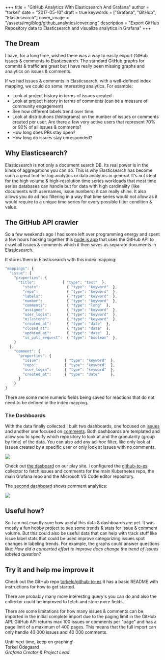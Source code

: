 +++
title = "GitHub Analytics With Elasticsearch And Grafana"
author = "torkel"
date = "2017-05-10"
draft = true
keywords = ["Grafana", "GitHub", "Elasticsearch"]
cover_image = "/assets/img/blog/github_analytics/cover.png"
description = "Export GitHub Repository data to Elasticsearch and visualize analytics in Grafana"
+++

## The Dream

I have, for a long time, wished there was a way to easily export GitHub issues & comments to
Elasticsearch. The standard GitHub graphs for commits & traffic are great but I have
really been missing graphs and analytics on issues & comments.

If we had issues & comments in Elasticsearch, with a well-defined index mapping, we could do some
interesting analytics. For example:

- Look at project history in terms of issues created
- Look at project history in terms of comments (can be a measure of community engagement)
- See how different labels trend over time.
- Look at distributions (histograms) on the number of issues or comments created per user. Are there a few very active users that represent 70% or 90% of all issues & comments?
- How long does PRs stay open?
- How long do issues stay unresponded?

## Why Elasticsearch?

Elasticsearch is not only a document search DB. Its real power is in the kinds of aggregations you can do. This is why
Elasticsearch has become such a great tool for log analytics or data analytics in general. It's not ideal for
the high volume & high-resolution time series workloads that most time series databases can handle but for
data with high cardinality (like documents with usernames, issue numbers) it can really shine. It also allows
you do ad hoc filtering in a way that time series would not allow as it would require to a unique time series
for every possible filter condition & value.

## The GitHub API crawler

So a few weekends ago I had some left over programming energy and spent a few hours hacking together
this [node.js app](https://github.com/torkelo/github-to-es) that uses the GitHub API to crawl all issues & comments which it
then saves as separate documents in Elasticsearch.

It stores them in Elasticsearch with this index mapping:
```javascript
"mappings": {
  "issue": {
    "properties": {
      "title":            { "type": "text"  },
        "state":            { "type": "keyword"  },
        "repo":             { "type": "keyword"  },
        "labels":           { "type": "keyword"  },
        "number":           { "type": "keyword"  },
        "comments":         { "type": "long"  },
        "assignee":         { "type": "keyword"  },
        "user_login":       { "type": "keyword"  },
        "milestone":        { "type": "keyword"  },
        "created_at":       { "type": "date"  },
        "closed_at":        { "type": "date"  },
        "updated_at":       { "type": "date"  },
        "is_pull_request":  { "type": "boolean"  },
    }
  },
    "comment": {
      "properties": {
        "issue":           { "type": "keyword"  },
        "repo":            { "type": "keyword"  },
        "user_login":      { "type": "keyword"  },
        "created_at":      { "type": "date"     },
      }
    }
}
```

There are some more numeric fields being saved for reactions that do not need to be defined
in the index mapping.

### The Dashboards

With the data finally collected I built two dashboards, one focused on [issues](http://play.grafana.org/dashboard/db/github-repo-trends-issues) and another one
focused on [comments](http://play.grafana.org/dashboard/db/github-repo-trends-comments). Both dashboards are templated and allow you to specify which repository
to look at and the granularity (group by time) of the data. You can also add any ad-hoc filter, like
only look at issues created by a specific user or only look at issues with no comments.

![](/assets/img/blog/github_analytics/issue_trends.png)

Check out [the dasboard](http://play.grafana.org/dashboard/db/github-repo-trends-issues) on our play site. I configured the
[github-to-es](https://github.com/torkelo/github-to-es) collector to fetch issues and comments for the main Kubernetes repo, the
main Grafana repo and the Microsoft VS Code editor repository.

The [second dashboard](http://play.grafana.org/dashboard/db/github-repo-trends-comments) shows comment analytics:

![](/assets/img/blog/github_analytics/comment_trends.png)

## Useful how?

So I am not exactly sure how useful this data & dashboards are yet. It was mostly a fun hobby project to see some trends & stats
for issue & comment volume. But this could also be useful data that can help with track stuff like issue label stats that could
be used improve categorizing issues spot changes in labeling trends. For example, the graphs could answer questions like:
*How did a concerted effort to improve docs change the trend of issues labeled question*?

## Try it and help me improve it

Check out the GitHub repo [torkelo/github-to-es](https://github.com/torkelo/github-to-es) it has a basic README with instructions
for how to get started.

There are probably many more interesting query's you can do and also the collector could be improved to fetch and store more fields.

There are some limitations for how many issues & comments can be imported in the initial complete import due to the paging limit
in the GitHub API. GitHub API returns max 100 issues or comments per "page" and has a page limit of a maximum of 400 pages. This
means that the full import can only handle 40 000 issues and 40 000 comments.


Until next time, keep on graphing!<br>
Torkel Ödegaard<br>
*Grafana Creator & Project Lead<br>*
